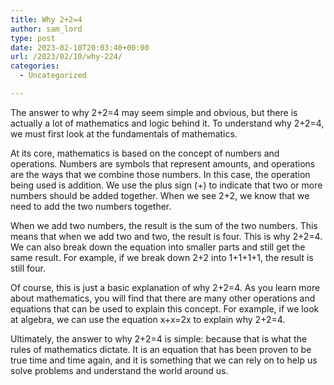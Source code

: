 ```yaml
---
title: Why 2+2=4
author: sam_lord
type: post
date: 2023-02-10T20:03:40+00:00
url: /2023/02/10/why-224/
categories:
  - Uncategorized

---
```

The answer to why 2+2=4 may seem simple and obvious, but there is actually a lot of mathematics and logic behind it. To understand why 2+2=4, we must first look at the fundamentals of mathematics.

At its core, mathematics is based on the concept of numbers and operations. Numbers are symbols that represent amounts, and operations are the ways that we combine those numbers. In this case, the operation being used is addition. We use the plus sign (+) to indicate that two or more numbers should be added together. When we see 2+2, we know that we need to add the two numbers together.

When we add two numbers, the result is the sum of the two numbers. This means that when we add two and two, the result is four. This is why 2+2=4. We can also break down the equation into smaller parts and still get the same result. For example, if we break down 2+2 into 1+1+1+1, the result is still four.

Of course, this is just a basic explanation of why 2+2=4. As you learn more about mathematics, you will find that there are many other operations and equations that can be used to explain this concept. For example, if we look at algebra, we can use the equation x+x=2x to explain why 2+2=4.

Ultimately, the answer to why 2+2=4 is simple: because that is what the rules of mathematics dictate. It is an equation that has been proven to be true time and time again, and it is something that we can rely on to help us solve problems and understand the world around us.